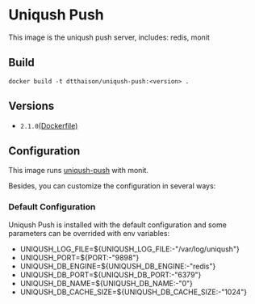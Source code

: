 Uniqush Push
==============

This image is the uniqush push server, includes: redis, monit

## Build

```
docker build -t dtthaison/uniqush-push:<version> .
```

## Versions

- `2.1.0`[(Dockerfile)](https://github.com/dtthaison/docker-uniqush-push/blob/2.1.0/Dockerfile)

## Configuration

This image runs [uniqush-push][uniqush-push] with monit.

Besides, you can customize the configuration in several ways:

### Default Configuration

Uniqush Push is installed with the default configuration and some parameters can be overrided with env variables:

- UNIQUSH_LOG_FILE=${UNIQUSH_LOG_FILE:-"/var/log/uniqush"}
- UNIQUSH_PORT=${PORT:-"9898"}
- UNIQUSH_DB_ENGINE=${UNIQUSH_DB_ENGINE:-"redis"}
- UNIQUSH_DB_PORT=${UNIQUSH_DB_PORT:-"6379"}
- UNIQUSH_DB_NAME=${UNIQUSH_DB_NAME:-"0"}
- UNIQUSH_DB_CACHE_SIZE=${UNIQUSH_DB_CACHE_SIZE:-"1024"}

[uniqush-push]: https://uniqush.org/
